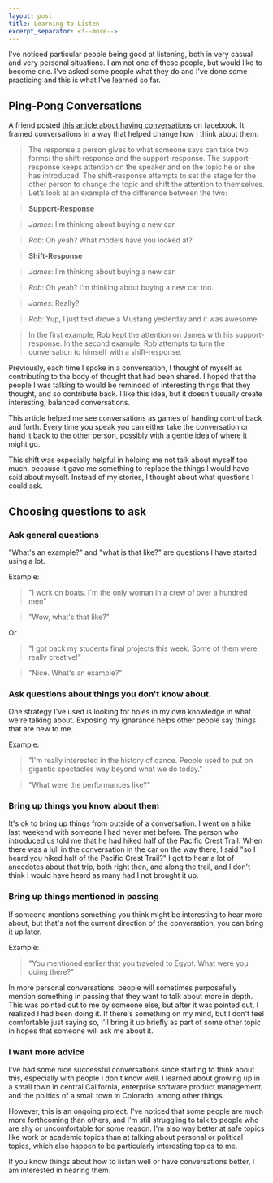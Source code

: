 ```yaml
---
layout: post
title: Learning to Listen
excerpt_separator: <!--more-->
---
```


I've noticed particular people being good at listening, both in very casual and very personal situations.  I am not one of these people, but would like to become one.  I've asked some people what they do and I've done some practicing and this is what I've learned so far.

 <!--more-->

## Ping-Pong Conversations

A friend posted [this article about having conversations](http://www.artofmanliness.com/2011/05/01/the-art-of-conversation-how-to-avoid-conversational-narcissism/) on facebook.  It framed conversations in a way that helped change how I think about them:

> The response a person gives to what someone says can take two forms: the shift-response and the support-response. The support-response keeps attention on the speaker and on the topic he or she has introduced. The shift-response attempts to set the stage for the other person to change the topic and shift the attention to themselves. Let’s look at an example of the difference between the two:

> **Support-Response**

> *James*: I’m thinking about buying a new car.

> *Rob*: Oh yeah? What models have you looked at?

> **Shift-Response**

> *James*: I’m thinking about buying a new car.

> *Rob*: Oh yeah? I’m thinking about buying a new car too.

> *James*: Really?

> *Rob*: Yup, I just test drove a Mustang yesterday and it was awesome.

> In the first example, Rob kept the attention on James with his support-response. In the second example, Rob attempts to turn the conversation to himself with a shift-response.


Previously, each time I spoke in a conversation, I thought of myself as contributing to the body of thought that had been shared.  I hoped that the people I was talking to would be reminded of interesting things that they thought, and so contribute back.  I like this idea, but it doesn't usually create interesting, balanced conversations.

This article helped me see conversations as games of handing control back and forth.  Every time you speak you can either take the conversation or hand it back to the other person, possibly with a gentle idea of where it might go.

This shift was especially helpful in helping me not talk about myself too much, because it gave me something to replace the things I would have said about myself.  Instead of my stories, I thought about what questions I could ask.

## Choosing questions to ask

### Ask general questions
"What's an example?" and "what is that like?" are questions I have started using a lot.

Example:

> "I work on boats.  I'm the only woman in a crew of over a hundred men"

> "Wow, what's that like?"

Or

> "I got back my students final projects this week.  Some of them were really creative!"

> "Nice.  What's an example?"

### Ask questions about things you don't know about.

One strategy I've used is looking for holes in my own knowledge in what we're talking about.  Exposing my ignarance helps other people say things that are new to me.

Example:

> "I'm really interested in the history of dance.  People used to put on gigantic spectacles way beyond what we do today."

> "What were the performances like?"

### Bring up things you know about them

It's ok to bring up things from outside of a conversation.  I went on a hike last weekend with someone I had never met before.  The person who introduced us told me that he had hiked half of the Pacific Crest Trail.  When there was a lull in the conversation in the car on the way there, I said "so I heard you hiked half of the Pacific Crest Trail?"  I got to hear a lot of anecdotes about that trip, both right then, and along the trail, and I don't think I would have heard as many had I not brought it up.

### Bring up things mentioned in passing

If someone mentions something you think might be interesting to hear more about, but that's not the current direction of the conversation, you can bring it up later.

Example:

> "You mentioned earlier that you traveled to Egypt.  What were you doing there?"

In more personal conversations, people will sometimes purposefully mention something in passing that they want to talk about more in depth.  This was pointed out to me by someone else, but after it was pointed out, I realized I had been doing it.  If there's something on my mind, but I don't feel comfortable just saying so, I'll bring it up briefly as part of some other topic in hopes that someone will ask me about it.

### I want more advice

I've had some nice successful conversations since starting to think about this, especially with people I don't know well.  I learned about growing up in a small town in central California, enterprise software product management, and the politics of a small town in Colorado, among other things.

However, this is an ongoing project.  I've noticed that some people are much more forthcoming than others, and I'm still struggling to talk to people who are shy or uncomfortable for some reason.  I'm also way better at safe topics like work or academic topics than at talking about personal or political topics, which also happen to be particularly interesting topics to me.

If you know things about how to listen well or have conversations better, I am interested in hearing them.
